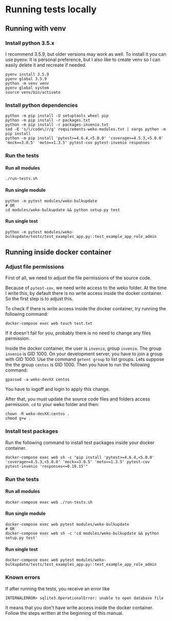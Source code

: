 # Running tests locally

## Running with venv

### Install python 3.5.x

I recommend 3.5.9, but older versions may work as well.
To install it you can use pyenv.
It is personal preference,
but I also like to create venv so I can easily delete it and recreate if needed.

```shell
pyenv install 3.5.9
pyenv global 3.5.9
python -m venv venv
pyenv global system
source venv/bin/activate
```

### Install python dependencies

```shell
python -m pip install -U setuptools wheel pip
python -m pip install -r packages.txt
python -m pip install -r packages-invenio.txt
sed -E 's/\/code\///g' requirements-weko-modules.txt | xargs python -m pip install
python -m pip install 'pytest>=4.6.4,<5.0.0' 'coverage>=4.5.3,<5.0.0' 'mock==3.0.5' 'moto==1.3.5' pytest-cov pytest-invenio responses
```

### Run the tests

#### Run all modules

```shell
./run-tests.sh
```

#### Run single module

```shell
python -m pytest modules/weko-bulkupdate
# OR
cd modules/weko-bulkupdate && python setup.py test
```

#### Run single test

```shell
python -m pytest modules/weko-bulkupdate/tests/test_examples_app.py::test_example_app_role_admin
```

## Running inside docker container

### Adjust file permissions

First of all,
we need to adjust the file permissions of the source code.

Because of `pytest-cov`,
we need write access to the weko folder.
At the time I write this,
by default there is no write access inside the docker container.
So the first step is to adjust this.

To check if there is write access inside the docker container,
try running the following command:

```shell
docker-compose exec web touch test.txt
```

If it doesn't fail for you,
probably there is no need to change any files permission.

Inside the docker container,
the user is `invenio`, group `invenio`.
The group `invenio` is GID 1000.
On your development server,
you have to join a group with GID 1000.
Use the command `getent group` to list groups.
Lets suppose the the group `centos` is GID 1000.
Then you have to run the following command:

```shell
gpasswd -a weko-devXX centos
```

You have to logoff and login to apply this change.

After that,
you must update the source code files and folders access permission.
`cd` to your weko folder and then:

```shell
chown -R weko-devXX:centos .
chmod g+w .
```

### Install test packages

Run the following command to install test packages inside your docker container.

```shell
docker-compose exec web sh -c "pip install 'pytest>=4.6.4,<5.0.0' 'coverage>=4.5.3,<5.0.0' 'mock==3.0.5' 'moto==1.3.5' pytest-cov pytest-invenio 'responses<=0.10.15'"
```

### Run the tests

#### Run all modules

```shell
docker-compose exec web ./run-tests.sh
```

#### Run single module

```shell
docker-compose exec web pytest modules/weko-bulkupdate
# OR
docker-compose exec web sh -c 'cd modules/weko-bulkupdate && python setup.py test'
```

#### Run single test

```shell
docker-compose exec web pytest modules/weko-bulkupdate/tests/test_examples_app.py::test_example_app_role_admin
```

### Known errors

If after running the tests,
you receive an error like

```
INTERNALERROR> sqlite3.OperationalError: unable to open database file
```

It means that you don't have write access inside the docker container.
Follow the steps written at the beginning of this manual.
